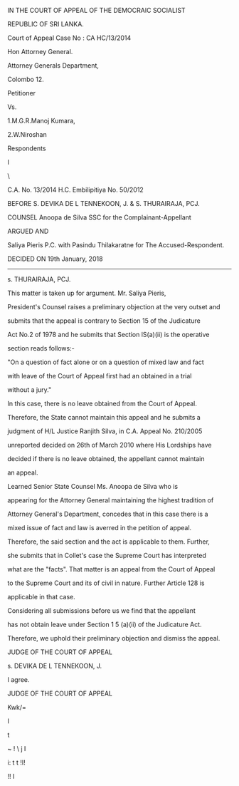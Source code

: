 IN THE COURT OF APPEAL OF THE DEMOCRAIC SOCIALIST

REPUBLIC OF SRI LANKA.

Court of Appeal Case No : CA HC/13/2014

Hon Attorney General.

Attorney Generals Department,

Colombo 12.

Petitioner

Vs.

1.M.G.R.Manoj Kumara,

2.W.Niroshan

Respondents

I

\

C.A. No. 13/2014 H.C. Embilipitiya No. 50/2012

BEFORE S. DEVIKA DE L TENNEKOON, J. & S. THURAIRAJA, PCJ.

COUNSEL Anoopa de Silva SSC for the Complainant-Appellant

ARGUED AND

Saliya Pieris P.C. with Pasindu Thilakaratne for The Accused-Respondent.

DECIDED ON 19th January, 2018

**********

s. THURAIRAJA, PCJ.

This matter is taken up for argument. Mr. Saliya Pieris,

President's Counsel raises a preliminary objection at the very outset and

submits that the appeal is contrary to Section 15 of the Judicature

Act No.2 of 1978 and he submits that Section lS(a)(ii) is the operative

section reads follows:-

"On a question of fact alone or on a question of mixed law and fact

with leave of the Court of Appeal first had an obtained in a trial

without a jury."

In this case, there is no leave obtained from the Court of Appeal.

Therefore, the State cannot maintain this appeal and he submits a

judgment of H/L Justice Ranjith Silva, in C.A. Appeal No. 210/2005

unreported decided on 26th of March 2010 where His Lordships have

decided if there is no leave obtained, the appellant cannot maintain

an appeal.

Learned Senior State Counsel Ms. Anoopa de Silva who is

appearing for the Attorney General maintaining the highest tradition of

Attorney General's Department, concedes that in this case there is a

mixed issue of fact and law is averred in the petition of appeal.

Therefore, the said section and the act is applicable to them. Further,

she submits that in Collet's case the Supreme Court has interpreted

what are the "facts". That matter is an appeal from the Court of Appeal

to the Supreme Court and its of civil in nature. Further Article 128 is

applicable in that case.

Considering all submissions before us we find that the appellant

has not obtain leave under Section 1 5 (a)(ii) of the Judicature Act.

Therefore, we uphold their preliminary objection and dismiss the appeal.

JUDGE OF THE COURT OF APPEAL

s. DEVIKA DE L TENNEKOON, J.

I agree.

JUDGE OF THE COURT OF APPEAL

Kwk/=

I

t

~ ! \ j I

i: t t !I!

!! I